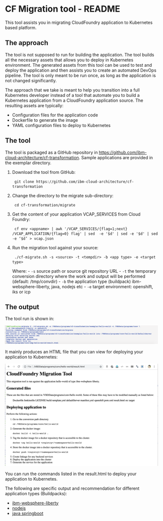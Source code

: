 # CF Migration tool - README

This tool assists you in migrating CloudFoundry application to Kubernetes based platform.

## The approach

The tool is not supposed to run for building the application. The tool builds all the necessary assets that allows you to deploy in Kubernetes environment. The generated assets from this tool can be used to test and deploy the application and then assists you to create an automated DevOps pipeline. The tool is only meant to be run once, as long as the application is not changed significantly. 

The approach that we take is meant to help you transition into a full Kubernetes developer instead of a tool that automate you to build a Kubernetes application from a CloudFoundry application source. The resulting assets are typically:

- Configuration files for the application code
- Dockerfile to generate the image
- YAML configuration files to deploy to Kubernetes

## The tool

The tool is packaged as a GitHub repository in https://github.com/ibm-cloud-architecture/cf-transformation. Sample applications are provided in the exemplar directory. 

1. Download the tool from GitHub:

		git clone https://github.com/ibm-cloud-architecture/cf-transformation

2. Change the directory to the migrate sub-directory:

		cd cf-transformation/migrate

3. Get the content of your application VCAP_SERVICES from Cloud Foundry:

		cf env <appname> | awk '/VCAP_SERVICES/{flag=1;next} /VCAP_APPLICATION/{flag=0} flag' | sed  -e '$d' | sed -e '$d' | sed -e ‘$d’ > vcap.json

3. Run the migration tool against your source:

		./cf-migrate.sh -s <source> -t <tempdir> -b <app type> -e <target type> 

	Where:
		- `-s` source path or source git repository URL
		- `-t` the temporary conversion directory where the work and output will be performed (default: /tmp/convdir)
		- `-b` the application type (buildpack) ibm-websphere-liberty, java, nodejs etc
		- `-e` target environment: openshift, iks or icp




## The output

The tool run is shown in:

![Tool run](images/toolrun.PNG)

It mainly produces an HTML file that you can view for deploying your application to Kubernetes:

![HTML result](images/result.PNG)


You can run the commands listed in the result.html to deploy your application to Kubernetes.

The following are specific output and recommendation for different application types (Buildpacks):

- [ibm-websphere-liberty](liberty.md)
- [nodejs](nodejs.md)
- [java springboot](java.md)
